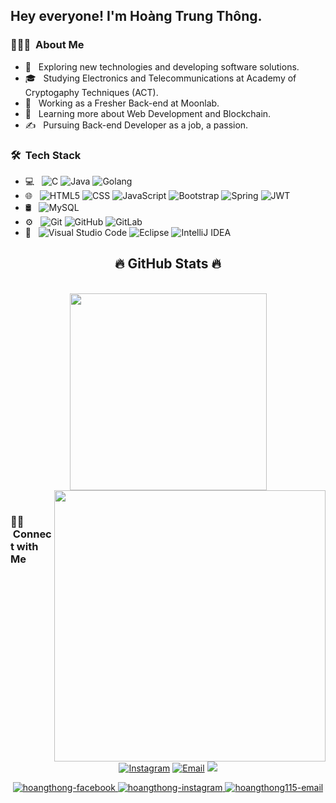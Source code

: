<h2> Hey everyone! I'm Hoàng Trung Thông.</h2>

<h3> 👨🏻‍💻 &nbsp;About Me </h3>

- 🤔 &nbsp; Exploring new technologies and developing software solutions.
- 🎓 &nbsp; Studying Electronics and Telecommunications at Academy of Cryptogaphy Techniques (ACT).
- 💼 &nbsp; Working as a Fresher Back-end at Moonlab.
- 🌱 &nbsp; Learning more about Web Development and Blockchain.
- ✍️ &nbsp; Pursuing Back-end Developer as a job, a passion.

<h3> 🛠 &nbsp;Tech Stack</h3>

- 💻 &nbsp;
  ![C](https://img.shields.io/badge/-C-333333?style=flat&logo=c)
  ![Java](https://img.shields.io/badge/-Java-333333?style=flat&logo=Java&logoColor=007396)
  ![Golang](https://img.shields.io/badge/-Golang-333333?style=flat&logo=go&logoColor=blue)
  <!-- ![R (Statistics)](https://img.shields.io/badge/-R-333333?style=flat&logo=R&logoColor=276DC3) -->
- 🌐 &nbsp;
  ![HTML5](https://img.shields.io/badge/-HTML5-333333?style=flat&logo=HTML5)
  ![CSS](https://img.shields.io/badge/-CSS-333333?style=flat&logo=CSS3&logoColor=1572B6)
  ![JavaScript](https://img.shields.io/badge/-JavaScript-333333?style=flat&logo=javascript)
  ![Bootstrap](https://img.shields.io/badge/-Bootstrap-333333?style=flat&logo=bootstrap&logoColor=563D7C)
  ![Spring](https://img.shields.io/badge/-Spring-333333?style=flat&logo=spring&logoColor=green)
  ![JWT](https://img.shields.io/badge/-JWT-333333?style=flat&logo=JSON%20web%20tokens)
  <!-- ![Node.js](https://img.shields.io/badge/-Node.js-333333?style=flat&logo=node.js) -->
  <!-- ![Express.js](https://img.shields.io/badge/-Express.js-333333?style=flat&logo=express&logoColor=FFFFFF)
  ![React](https://img.shields.io/badge/-React-333333?style=flat&logo=react)
  ![Redux](https://img.shields.io/badge/-Redux-333333?style=flat&logo=redux&logoColor=764ABC) -->
   <!-- ![TypeScript](https://img.shields.io/badge/-TypeScript-333333?style=flat&logo=typescript) -->
   <!-- ![SCSS](https://img.shields.io/badge/SASS-282C34?logo=sass&logoColor=CC6699) -->
- 🛢 &nbsp;
  ![MySQL](https://img.shields.io/badge/-MySQL-333333?style=flat&logo=mysql)
  <!-- ![MongoDB](https://img.shields.io/badge/-MongoDB-333333?style=flat&logo=mongodb) -->
- ⚙️ &nbsp;
  ![Git](https://img.shields.io/badge/-Git-333333?style=flat&logo=git)
  ![GitHub](https://img.shields.io/badge/-GitHub-333333?style=flat&logo=github)
  ![GitLab](https://img.shields.io/badge/-GitLab-333333?style=flat&logo=gitlab&logoColor=white)
- 🔧 &nbsp;
  ![Visual Studio Code](https://img.shields.io/badge/-Visual%20Studio%20Code-333333?style=flat&logo=visual-studio-code&logoColor=007ACC)
  ![Eclipse](https://img.shields.io/badge/-Eclipse-333333?style=flat&logo=eclipse-ide&logoColor=2C2255)
  ![IntelliJ IDEA](https://img.shields.io/badge/-Intelliji%20Idea-333333?style=flat&logo=intellij-idea&logoColor=blue)
<!-- - 🖥 &nbsp;
  ![Illustrator](https://img.shields.io/badge/-Illustrator-333333?style=flat&logo=adobe-illustrator)
  ![Photoshop](https://img.shields.io/badge/-Photoshop-333333?style=flat&logo=adobe-photoshop)
  ![InDesign](https://img.shields.io/badge/-InDesign-333333?style=flat&logo=adobe-indesign) -->
  
<h2 align="center">🔥 GitHub Stats 🔥</h2>
<!-- https://github.com/anuraghazra/github-readme-stats -->
<br>
<div align=center>
  <a href="#" title="HoangThong37">
    <img width="315" align="center" src="https://github-readme-stats.vercel.app/api/top-langs/?username=HoangThong37&hide=c%23,powershell,Mathematica,Ruby,Objective-C,Objective-C%2b%2b,Cuda&title_color=61dafb&text_color=ffffff&icon_color=61dafb&bg_color=20232a&langs_count=8&layout=compact&border_color=61dafb&hide_border=true" />
  </a>
  <a href="#" title="HoangThong37">
    <img align="right" width="434" src="https://github-readme-stats.vercel.app/api?username=HoangThong37&show_icons=true&theme=react&border_color=61dafb&hide_border=true" />
  </a>
</div>

<br>


<h3> 🤝🏻 &nbsp;Connect with Me </h3>

<p align="center">
<a href="https://www.instagram.com/thong_bem00/"><img alt="Instagram" src="https://img.shields.io/badge/Instagram-HoangTrungThong-blue?style=flat-square&logo=instagram"></a>
<a href="hoangthong115@gmail.com"><img alt="Email" src="https://img.shields.io/badge/Email-hoangthong115@gmail.com-blue?style=flat-square&logo=gmail"></a>
<a href="https://www.facebook.com/ThongBem00/"><img src="https://img.shields.io/badge/-HoangTrungThong-1877F2?style=flat&logo=Facebook&logoColor=white"/></a>
</p>

<!-- https://icons8.com -->
<div align="center">
  <a href="https://www.facebook.com/ThongBem00/" target="blank">
    <img src="https://img.icons8.com/bubbles/100/000000/facebook-new.png" alt="hoangthong-facebook" />
  </a>
  <a href="https://www.instagram.com/thong_bem00/" target="blank">
    <img src="https://img.icons8.com/bubbles/100/000000/instagram.png" alt="hoangthong-instagram" />
  </a>
  <a href="mailto:baodien1405@gmail.com" target="blank">
    <img src="https://img.icons8.com/bubbles/100/000000/apple-mail.png" alt="hoangthong115-email" />
  </a>
</div>


<!-- icon : https://github.com/Ileriayo/markdown-badges -->
